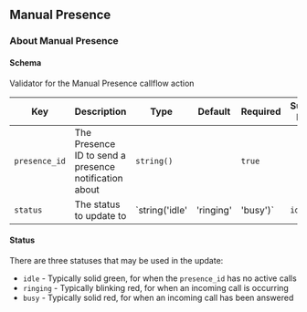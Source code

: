 ## Manual Presence

### About Manual Presence

#### Schema

Validator for the Manual Presence callflow action



Key | Description | Type | Default | Required | Support Level
--- | ----------- | ---- | ------- | -------- | -------------
`presence_id` | The Presence ID to send a presence notification about | `string()` |   | `true` |  
`status` | The status to update to | `string('idle' | 'ringing' | 'busy')` | `idle` | `false` |  






#### Status

There are three statuses that may be used in the update:

* `idle` - Typically solid green, for when the `presence_id` has no active calls
* `ringing` - Typically blinking red, for when an incoming call is occurring
* `busy` - Typically solid red, for when an incoming call has been answered
